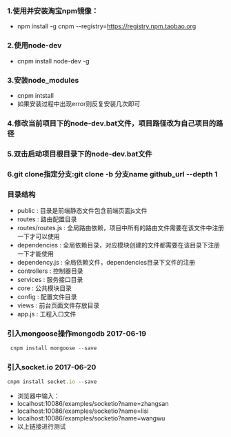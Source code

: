 ﻿### 1.使用并安装淘宝npm镜像：
+ npm install -g cnpm --registry=https://registry.npm.taobao.org

### 2.使用node-dev
+ cnpm install node-dev -g

### 3.安装node_modules
+ cnpm intstall 
+ 如果安装过程中出现error则反复安装几次即可

### 4.修改当前项目下的node-dev.bat文件，项目路径改为自己项目的路径

### 5.双击启动项目根目录下的node-dev.bat文件

### 6.git clone指定分支:git clone -b 分支name github_url --depth 1

### 目录结构
+ public : 目录是前端静态文件包含前端页面js文件
+ routes : 路由配置目录
+ routes/routes.js : 全局路由依赖，项目中所有的路由文件需要在该文件中注册一下才可以使用
+ dependencies : 全局依赖目录，对应模块创建的文件都需要在该目录下注册一下才能使用
+ dependency.js : 全局依赖文件，dependencies目录下文件的注册
+ controllers : 控制器目录
+ services : 服务接口目录
+ core : 公共模块目录
+ config : 配置文件目录
+ views : 前台页面文件存放目录
+ app.js : 工程入口文件

### 引入mongoose操作mongodb 2017-06-19
```javascript
 cnpm install mongoose --save
```

### 引入socket.io 2017-06-20
```javascript
cnpm install socket.io --save
```
+ 浏览器中输入：
+ localhost:10086/examples/socketio?name=zhangsan
+ localhost:10086/examples/socketio?name=lisi
+ localhost:10086/examples/socketio?name=wangwu
+ 以上链接进行测试



